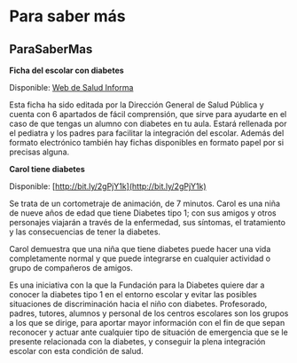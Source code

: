# Para saber más

## ParaSaberMas

**Ficha del escolar con diabetes**

Disponible:  [Web de Salud Informa](https://www.saludinforma.es/portalsi/web/escuela-de-salud/temas-de-salud/general/salud-y-etapas-en-la-vida/salud-en-la-infancia/ficha-del-escolar-con-diabetes)

Esta ficha ha sido editada por la Dirección General de Salud Pública y cuenta con 6 apartados de fácil comprensión, que sirve para ayudarte en el caso de que tengas un alumno con diabetes en tu aula. Estará rellenada por el pediatra y los padres para facilitar la integración del escolar. Además del formato electrónico también hay fichas disponibles en formato papel por si precisas alguna.

**Carol tiene diabetes**

Disponible:  [http://bit.ly/2gPjY1k](http://bit.ly/2gPjY1k)

Se trata de un cortometraje de animación, de 7 minutos. Carol es una niña de nueve años de edad que tiene Diabetes tipo 1; con sus amigos y otros personajes viajarán a través de la enfermedad, sus síntomas, el tratamiento y las consecuencias de tener la diabetes.

Carol demuestra que una niña que tiene diabetes puede hacer una vida completamente normal y que puede integrarse en cualquier actividad o grupo de compañeros de amigos.

Es una iniciativa con la que la Fundación para la Diabetes quiere dar a conocer la diabetes tipo 1 en el entorno escolar y evitar las posibles situaciones de discriminación hacia el niño con diabetes. Profesorado, padres, tutores, alumnos y personal de los centros escolares son los grupos a los que se dirige, para aportar mayor información con el fin de que sepan reconocer y actuar ante cualquier tipo de situación de emergencia que se le presente relacionada con la diabetes, y conseguir la plena integración escolar con esta condición de salud.

